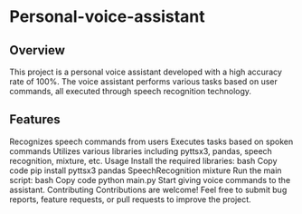# Personal-voice-assistant
## Overview
This project is a personal voice assistant developed with a high accuracy rate of 100%. The voice assistant performs various tasks based on user commands, all executed through speech recognition technology.

## Features
Recognizes speech commands from users
Executes tasks based on spoken commands
Utilizes various libraries including pyttsx3, pandas, speech recognition, mixture, etc.
Usage
Install the required libraries:
bash
Copy code
pip install pyttsx3 pandas SpeechRecognition mixture
Run the main script:
bash
Copy code
python main.py
Start giving voice commands to the assistant.
Contributing
Contributions are welcome! Feel free to submit bug reports, feature requests, or pull requests to improve the project.
